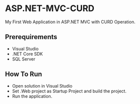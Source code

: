 # ASP.NET-MVC-CURD
My First Web Application in ASP.NET MVC with CURD Operation.

## Prerequirements

* Visual Studio
* .NET Core SDK
* SQL Server

## How To Run

* Open solution in Visual Studio
* Set .Web project as Startup Project and build the project.
* Run the application.
